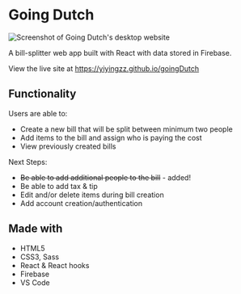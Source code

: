 # Going Dutch

![Screenshot of Going Dutch's desktop website](https://i.imgur.com/X2wwLLe.jpg)

A bill-splitter web app built with React with data stored in Firebase.

View the live site at https://yiyingzz.github.io/goingDutch

## Functionality

Users are able to:

- Create a new bill that will be split between minimum two people
- Add items to the bill and assign who is paying the cost
- View previously created bills

Next Steps:

- ~~Be able to add additional people to the bill~~ - added!
- Be able to add tax & tip
- Edit and/or delete items during bill creation
- Add account creation/authentication

## Made with

- HTML5
- CSS3, Sass
- React & React hooks
- Firebase
- VS Code
